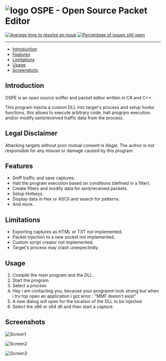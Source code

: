 # ![logo](Screenshots/OspeIcon.png) OSPE - Open Source Packet Editor

[![Average time to resolve an issue](https://isitmaintained.com/badge/resolution/elecyb/OSPE.svg)](https://isitmaintained.com/project/elecyb/OSPE "Average time to resolve an issue") [![Percentage of issues still open](https://isitmaintained.com/badge/open/elecyb/OSPE.svg)](https://isitmaintained.com/project/elecyb/OSPE "Percentage of issues still open")

--------------


* [Introduction](#introduction)
* [Features](#Features)
* [Limitations](#Limitations)
* [Usage](#Usage)
* [Screenshots](#Screenshots)


## Introduction

OSPE is an open source sniffer and packet editor written in C# and C++.

This program injects a custom DLL into target's process and setup hooks functions, this allows to execute arbitrary code, halt program execution and/or modify sent/received traffic data from the process.

## Legal Disclaimer

Attacking targets without prior mutual consent is illegal. The author is not responsible for any misuse or damage caused by this program.

## Features

- Sniff traffic and save captures.
- Halt the program execution based on conditions (defined in a filter).
- Create filters and modify data for sent/received packets.
- Setup Hotkeys.
- Display data in Hex or ASCII and search for patterns.
- And more.

## Limitations

- Exporting captures as HTML or TXT not implemented.
- Packet injection to a new socket not implemented.
- Custom script creator not implemented.
- Target's process may crash unexpectedly.

## Usage

1) Compile the main program and the DLL. 
2) Start the program.
3) Select a process
4) Hey i am contacting you, because your programm look strong but when i try top open an application i got error : "MMF doesn't exist"
5) A new dialog will open for the location of the DLL to be injected.
6) Select the x86 or x64 dll and then start a capture.

## Screenshots

![Screen1](Screenshots/Screen1.jpg)



![Screen2](Screenshots/Screen2.jpg)



![Screen3](Screenshots/Screen3.jpg)
